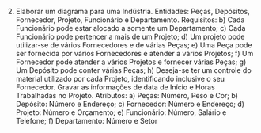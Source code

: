 2) Elaborar um diagrama para uma Indústria.
Entidades: Peças, Depósitos, Fornecedor, Projeto, Funcionário e Departamento.
Requisitos:
b) Cada Funcionário pode estar alocado a somente um Departamento;
c) Cada Funcionário pode pertencer a mais de um Projeto;
d) Um projeto pode utilizar-se de vários Fornecedores e de várias Peças;
e) Uma Peça pode ser fornecida por vários Fornecedores e atender a vários Projetos;
f) Um Fornecedor pode atender a vários Projetos e fornecer várias Peças;
g) Um Depósito pode conter várias Peças;
h) Deseja-se ter um controle do material utilizado por cada Projeto, identificando inclusive o
seu Fornecedor. Gravar as informações de data de Início e Horas Trabalhadas no Projeto.
Atributos:
a) Peças: Número, Peso e Cor;
b) Depósito: Número e Endereço;
c) Fornecedor: Número e Endereço;
d) Projeto: Número e Orçamento;
e) Funcionário: Número, Salário e Telefone;
f) Departamento: Número e Setor
